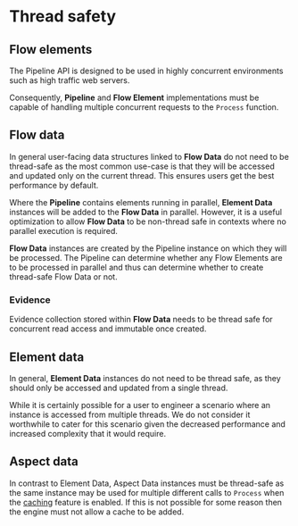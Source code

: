 # Thread safety

## Flow elements

The Pipeline API is designed to be used in highly concurrent environments 
such as high traffic web servers.

Consequently, **Pipeline** and **Flow Element** implementations must be 
capable of handling multiple concurrent requests to the `Process` function.

## Flow data

In general user-facing data structures linked to **Flow Data** do not need to be 
thread-safe as the most common use-case is that they will be accessed and 
updated only on the current thread.
This ensures users get the best performance by default.

Where the **Pipeline** contains elements running in parallel, **Element Data** instances 
will be added to the **Flow Data** in parallel. However, it is a useful optimization
to allow **Flow Data** to be non-thread safe in contexts where no parallel execution 
is required.

**Flow Data** instances are created by the Pipeline instance on which they 
will be processed. The Pipeline can determine whether any Flow Elements are
to be processed in parallel and thus can determine whether to create thread-safe 
Flow Data or not.

### Evidence

Evidence collection stored within **Flow Data** needs to be thread safe for
concurrent read access and immutable once created. 

## Element data

In general, **Element Data** instances do not need to be thread safe, as they
should only be accessed and updated from a single thread.

While it is certainly possible for a user to engineer a scenario where an 
instance is accessed from multiple threads. We do not consider it worthwhile 
to cater for this scenario given the decreased performance and increased
complexity that it would require.

## Aspect data

In contrast to Element Data, Aspect Data instances must be thread-safe as the 
same instance may be used for multiple different calls to `Process` when
the [caching](caching.md) feature is enabled.
If this is not possible for some reason then the engine must not allow a cache 
to be added.